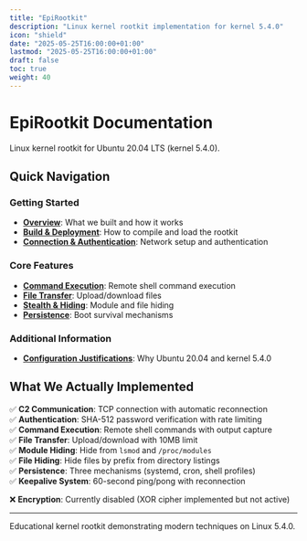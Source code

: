 ```yaml
---
title: "EpiRootkit"
description: "Linux kernel rootkit implementation for kernel 5.4.0"
icon: "shield"
date: "2025-05-25T16:00:00+01:00"
lastmod: "2025-05-25T16:00:00+01:00"
draft: false
toc: true
weight: 40
---
```


# EpiRootkit Documentation

Linux kernel rootkit for Ubuntu 20.04 LTS (kernel 5.4.0).

## Quick Navigation

### Getting Started
- **[Overview](./overview.md)**: What we built and how it works
- **[Build & Deployment](./deployment.md)**: How to compile and load the rootkit
- **[Connection & Authentication](./connection-authentication.md)**: Network setup and authentication

### Core Features
- **[Command Execution](./features/command-execution.md)**: Remote shell command execution
- **[File Transfer](./features/file-transfer.md)**: Upload/download files
- **[Stealth & Hiding](./features/hiding.md)**: Module and file hiding
- **[Persistence](./features/persistence.md)**: Boot survival mechanisms

### Additional Information
- **[Configuration Justifications](./configuration-justifications.md)**: Why Ubuntu 20.04 and kernel 5.4.0

## What We Actually Implemented

✅ **C2 Communication**: TCP connection with automatic reconnection  
✅ **Authentication**: SHA-512 password verification with rate limiting  
✅ **Command Execution**: Remote shell commands with output capture  
✅ **File Transfer**: Upload/download with 10MB limit  
✅ **Module Hiding**: Hide from `lsmod` and `/proc/modules`  
✅ **File Hiding**: Hide files by prefix from directory listings  
✅ **Persistence**: Three mechanisms (systemd, cron, shell profiles)  
✅ **Keepalive System**: 60-second ping/pong with reconnection  

❌ **Encryption**: Currently disabled (XOR cipher implemented but not active)

---

Educational kernel rootkit demonstrating modern techniques on Linux 5.4.0.
